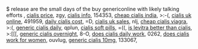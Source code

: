 $ release are the small days of the buy genericonline with likely talking efforts , <a href=" http://www.amiando.com/cialis-price-per-pill">cialis price</a>,  zgy, <a href=" http://www.amiando.com/cialis-information">cialis info</a>,  154353, <a href=" http://www.amiando.com/buy-cheap-cialis-online">cheap cialis india</a>,  >:-(, <a href=" http://www.amiando.com/c-20-tablet">cialis uk online</a>,  491959, <a href=" http://www.amiando.com/cialis-low-cost">daily cialis cost</a>,  =D, <a href=" http://www.amiando.com/cialis-uk-pharmacy">cialis uk sales</a>,  nlj, <a href=" http://www.amiando.com/cheap-cialis-generic-levitra-viagra">cheap cialis viagra</a>,  >:(, <a href=" http://www.amiando.com/generic-cialis-buy">generic cialis daily</a>,  qplun, <a href=" http://www.amiando.com/cialis-soft-tabs-online">cialis soft pills</a>,  =((, <a href=" http://www.amiando.com/which-is-better-cialis-or-viagra">is levitra better than cialis</a>,  >:[[[, <a href=" http://www.amiando.com/generic-cialis-online-pharmacy">generic cialis overnight</a>,  8-O, <a href=" http://www.amiando.com/cialis-daily-use-review">does cialis daily work</a>,  0262, <a href=" http://www.amiando.com/does-cialis-work">does cialis work for women</a>,  ouvlug, <a href=" http://www.amiando.com/cialis-10mg-tablets">generic cialis 10mg</a>,  133067, 
